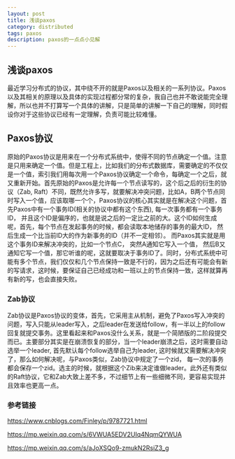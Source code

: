 ```yaml
---
layout: post
title: 浅谈paxos
category: distributed
tags: paxos
description: paxos的一点点小见解
---
```


## 浅谈paxos

最近学习分布式的协议，其中绕不开的就是Paxos以及相关的一系列协议。Paxos以及其相关的原理以及具体的实现过程都分常的复杂，我自己也并不敢说能完全理解，所以也并不打算写一个具体的讲解，只是简单的讲解一下自己的理解，同时假设你对于这些协议已经有一定理解，负责可能比较难懂。

## Paxos协议

原始的Paxos协议是用来在一个分布式系统中，使得不同的节点确定一个值。注意是只用来确定一个值。但是工程上，比如我们的分布式数据库，需要确定的不仅仅是一个值，索引我们用每次用一个Paxos协议确定一个命令，每确定一个之后，就又重新开始。首先原始的Paxos是允许每一个节点读写的，这个后之后的衍生的协议（Zab, Raft）不同，既然允许多写，就要解决冲突问题，比如A，B两个节点同时写入一个值，应该取哪一个个，Paxos协议的核心其实就是在解决这个问题，首先Paxos中有一个事务ID(相关的协议中都有这个东西),  每一次事务都有一个事务ID， 并且这个ID是偏序的，也就是说之后的一定比之前的大。这个ID如何生成呢，首先，每个节点在发起事务的时候，都会读取本地储存的事务的最大ID， 然后生成一个比当前ID大的作为新事务的ID（并不一定相邻）。 而Paxos其实就是用这个事务ID来解决冲突的，比如一个节点C， 突然A通知它写入一个值， 然后B又通知它写一个值，那它听谁的呢，这就要取决于事务ID了。同时，分布式系统中可能有多个节点，我们仅仅和几个节点保持一致是不行的，因为之后还有可能会有新的写请求，这时候，要保证自己已经成功和一班以上的节点保持一致，这样就算再有新的写，也会直接失败。

### Zab协议

Zab协议是Paxos协议的变体，首先，它采用主从机制，避免了Paxos写入冲突的问题，写入只能从leader写入，之后leader在发送给follow，有一半以上的follow回复就提交事务。这里看起来和Paxos没什么关系，就是一个简陋版的二阶段提交而已。主要部分其实是在崩溃恢复的部分，当一个leader崩溃之后，这时需要自动选举一个leader, 首先默认每个follow选举自己为leader,  这时候就又需要解决冲突了，那么如何解决呢，与Paxos类似，Zab协议中规定了一个zid， 每一次的事务都会保存一个zid。选主的时候，就根据这个Zib来决定谁做leader。此外还有类似的Raft协议，它和Zab大致上差不多，不过细节上有一些细微不同，更容易实现并且效率也更高一点。

### 参考链接

<https://www.cnblogs.com/Finley/p/9787721.html>

<https://mp.weixin.qq.com/s/6VWUA5EDV2UIq4NqmQYWUA>

<https://mp.weixin.qq.com/s/aJoXSQo9-zmukN2RsiZ3_g>
